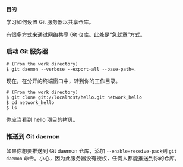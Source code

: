**目的**

学习如何设置 Git 服务器以共享仓库。

有很多方式来通过网络共享 Git 仓库。此处是“急就章”方式。

### 启动 Git 服务器

```
# (From the work directory)
$ git daemon --verbose --export-all --base-path=.
```

现在，在分开的终端窗口中，转到你的工作目录。

```
# (From the work directory)
$ git clone git://localhost/hello.git network_hello
$ cd network_hello
$ ls
```

你应当看到 hello 项目的拷贝。

### 推送到 Git daemon

如果你想要推送到 Git daemon 仓库，添加 `--enable=receive-pack`到 `git daemon` 命令。小心，因为此服务器没有授权，任何人都能推送到你的仓库。